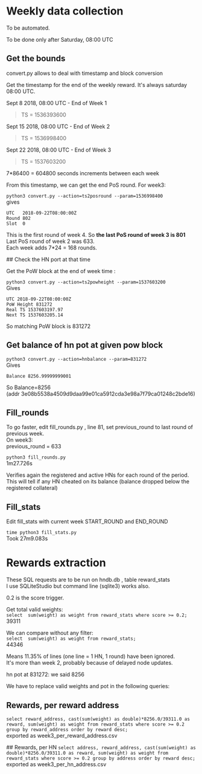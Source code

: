 # Weekly data collection

To be automated.

To be done only after Saturday, 08:00 UTC


## Get the bounds

convert.py allows to deal with timestamp and block conversion

Get the timestamp for the end of the weekly reward. It's always saturday 08:00 UTC.

Sept 8 2018, 08:00 UTC - End of Week 1
> TS = 1536393600

Sept 15 2018, 08:00 UTC - End of Week 2
> TS = 1536998400

Sept 22 2018, 08:00 UTC - End of Week 3
> TS = 1537603200

7*86400 = 604800 seconds increments between each week

From this timestamp, we can get the end PoS round. For week3:

`python3 convert.py --action=ts2posround --param=1536998400`  
gives 
```
UTC   2018-09-22T08:00:00Z
Round 802
Slot  0
```
This is the first round of week 4. So **the last PoS round of week 3 is 801**  
Last PoS round of week 2 was 633.  
Each week adds 7*24 = 168 rounds.

## Check the HN port at that time

Get the PoW block at the end of week time :

`python3 convert.py --action=ts2powheight --param=1537603200`  
Gives
```
UTC 2018-09-22T08:00:00Z
PoW Height 831272
Real TS 1537603197.97
Next TS 1537603205.14
```

So matching PoW block is 831272

## Get balance of hn pot at given pow block

`python3 convert.py --action=hnbalance --param=831272`  
Gives
```
Balance 8256.99999999001
```

So Balance=8256  
(addr  3e08b5538a4509d9daa99e01ca5912cda3e98a7f79ca01248c2bde16)


## Fill_rounds

To go faster, edit fill_rounds.py , line 81, set previous_round to last round of previous week.   
On week3:  
previous_round = 633 

`python3 fill_rounds.py`  
1m27.726s

Verifies again the registered and active HNs for each round of the period.    
This will tell if any HN cheated on its balance (balance dropped below the registered collateral)


## Fill_stats

Edit fill_stats with current week START_ROUND and END_ROUND

`time python3 fill_stats.py`  
Took 27m9.083s

# Rewards extraction

These SQL requests are to be run on hndb.db , table reward_stats  
I use SQLiteStudio but command line (sqlite3) works also.

0.2 is the score trigger.

Get total valid weights:  
`select  sum(weight) as weight from reward_stats where score >= 0.2;`  
39311  

We can compare without any filter:  
`select  sum(weight) as weight from reward_stats;`  
44346  

Means 11.35% of lines (one line = 1 HN, 1 round) have been ignored.  
It's more than week 2, probably because of delayed node updates.

hn pot at 831272: we said 8256

We have to replace valid weights and pot in the following queries:

## Rewards, per reward address  
`select reward_address, cast(sum(weight) as double)*8256.0/39311.0 as reward, sum(weight) as weight from reward_stats where score >= 0.2 group by reward_address order by reward desc;`  
exported as week3_per_reward_address.csv

## Rewards, per HN
`select address, reward_address, cast(sum(weight) as double)*8256.0/39311.0 as reward, sum(weight) as weight from reward_stats where score >= 0.2 group by address order by reward desc;`
exported as week3_per_hn_address.csv
